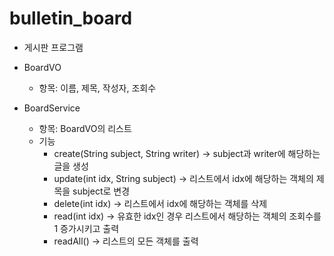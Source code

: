 bulletin_board
==========
 
  - 게시판 프로그램
  - BoardVO
    * 항목: 이름, 제목, 작성자, 조회수

 - BoardService
   * 항목: BoardVO의 리스트
   * 기능
     + create(String subject, String writer) -> subject과 writer에 해당하는 글을 생성
     + update(int idx, String subject) -> 리스트에서 idx에 해당하는 객체의 제목을 subject로 변경
     + delete(int idx) -> 리스트에서 idx에 해당하는 객체를 삭제
     + read(int idx) -> 유효한 idx인 경우 리스트에서 해당하는 객체의 조회수를 1 증가시키고 출력
     + readAll() -> 리스트의 모든 객체를 출력
     
